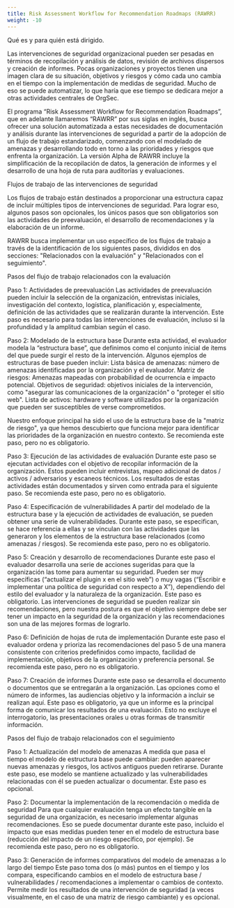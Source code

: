 ```yaml
---
title: Risk Assessment Workflow for Recommendation Roadmaps (RAWRR)
weight: -10
---
```


Qué es y para quién está dirigido.

Las intervenciones de seguridad organizacional pueden ser pesadas en términos de recopilación y análisis de datos, revisión de archivos dispersos y creación de informes. Pocas organizaciones y proyectos tienen una imagen clara de su situación, objetivos y riesgos y cómo cada uno cambia en el tiempo con la implementación de medidas de seguridad. Mucho de eso se puede automatizar, lo que haría que ese tiempo se dedicara mejor a otras actividades centrales de OrgSec.

El programa “Risk Assessment Workflow for Recommendation Roadmaps”, que en adelante llamaremos “RAWRR” por sus siglas en inglés, busca ofrecer una solución automatizada a estas necesidades de documentación y análisis durante las intervenciones de seguridad a partir de la adopción de un flujo de trabajo estandarizado, comenzando con el modelado de amenazas y desarrollando todo en torno a las prioridades y riesgos que enfrenta la organización. La versión Alpha de RAWRR incluye la simplificación de la recopilación de datos, la generación de informes y el desarrollo de una hoja de ruta para auditorías y evaluaciones.


Flujos de trabajo de las intervenciones de seguridad

Los flujos de trabajo están destinados a proporcionar una estructura capaz de incluir múltiples tipos de intervenciones de seguridad. Para lograr eso, algunos pasos son opcionales, los únicos pasos que son obligatorios son las actividades de preevaluación, el desarrollo de recomendaciones y la elaboración de un informe.

RAWRR busca implementar un uso específico de los flujos de trabajo a través de la identificación de los siguientes pasos, divididos en dos secciones: "Relacionados con la evaluación" y "Relacionados con el seguimiento".


Pasos del flujo de trabajo relacionados con la evaluación

Paso 1: Actividades de preevaluación
Las actividades de preevaluación pueden incluir la selección de la organización, entrevistas iniciales, investigación del contexto, logística, planificación y, especialmente, definición de las actividades que se realizarán durante la intervención. Este paso es necesario para todas las intervenciones de evaluación, incluso si la profundidad y la amplitud cambian según el caso.

Paso 2: Modelado de la estructura base
Durante esta actividad, el evaluador modela la “estructura base”, que definimos como el conjunto inicial de ítems del que puede surgir el resto de la intervención. Algunos ejemplos de estructuras de base pueden incluir:
Lista básica de amenazas: número de amenazas identificadas por la organización y el evaluador.
Matriz de riesgos: Amenazas mapeadas con probabilidad de ocurrencia e impacto potencial.
Objetivos de seguridad: objetivos iniciales de la intervención, como "asegurar las comunicaciones de la organización" o "proteger el sitio web".
Lista de activos: hardware y software utilizados por la organización que pueden ser susceptibles de verse comprometidos.

Nuestro enfoque principal ha sido el uso de la estructura base de la "matriz de riesgo", ya que hemos descubierto que funciona mejor para identificar las prioridades de la organización en nuestro contexto. Se recomienda este paso, pero no es obligatorio.

Paso 3: Ejecución de las actividades de evaluación
Durante este paso se ejecutan actividades con el objetivo de recopilar información de la organización. Estos pueden incluir entrevistas, mapeo adicional de datos / activos / adversarios y escaneos técnicos. Los resultados de estas actividades están documentados y sirven como entrada para el siguiente paso. Se recomienda este paso, pero no es obligatorio.

Paso 4: Especificación de vulnerabilidades
A partir del modelado de la estructura base y la ejecución de actividades de evaluación, se pueden obtener una serie de vulnerabilidades. Durante este paso, se especifican, se hace referencia a ellas y se vinculan con las actividades que las generaron y los elementos de la estructura base relacionados (como amenazas / riesgos). Se recomienda este paso, pero no es obligatorio.

Paso 5: Creación y desarrollo de recomendaciones
Durante este paso el evaluador desarrolla una serie de acciones sugeridas para que la organización las tome para aumentar su seguridad. Pueden ser muy específicas (“actualizar el plugin x en el sitio web”) o muy vagas (“Escribir e implementar una política de seguridad con respecto a X”), dependiendo del estilo del evaluador y la naturaleza de la organización. Este paso es obligatorio. Las intervenciones de seguridad se pueden realizar sin recomendaciones, pero nuestra postura es que el objetivo siempre debe ser tener un impacto en la seguridad de la organización y las recomendaciones son una de las mejores formas de lograrlo.

Paso 6: Definición de hojas de ruta de implementación
Durante este paso el evaluador ordena y prioriza las recomendaciones del paso 5 de una manera consistente con criterios predefinidos como impacto, facilidad de implementación, objetivos de la organización y preferencia personal. Se recomienda este paso, pero no es obligatorio.

Paso 7: Creación de informes
Durante este paso se desarrolla el documento o documentos que se entregarán a la organización. Las opciones como el número de informes, las audiencias objetivo y la información a incluir se realizan aquí. Este paso es obligatorio, ya que un informe es la principal forma de comunicar los resultados de una evaluación. Esto no excluye el interrogatorio, las presentaciones orales u otras formas de transmitir información.
	

Pasos del flujo de trabajo relacionados con el seguimiento

Paso 1: Actualización del modelo de amenazas
A medida que pasa el tiempo el modelo de estructura base puede cambiar: pueden aparecer nuevas amenazas y riesgos, los activos antiguos pueden retirarse. Durante este paso, ese modelo se mantiene actualizado y las vulnerabilidades relacionadas con él se pueden actualizar o documentar. Este paso es opcional.

Paso 2: Documentar la implementación de la recomendación o medida de seguridad
Para que cualquier evaluación tenga un efecto tangible en la seguridad de una organización, es necesario implementar algunas recomendaciones. Eso se puede documentar durante este paso, incluido el impacto que esas medidas pueden tener en el modelo de estructura base (reducción del impacto de un riesgo específico, por ejemplo). Se recomienda este paso, pero no es obligatorio.

Paso 3: Generación de informes comparativos del modelo de amenazas a lo largo del tiempo
Este paso toma dos (o más) puntos en el tiempo y los compara, especificando cambios en el modelo de estructura base / vulnerabilidades / recomendaciones a implementar o cambios de contexto. Permite medir los resultados de una intervención de seguridad (a veces visualmente, en el caso de una matriz de riesgo cambiante) y es opcional.
